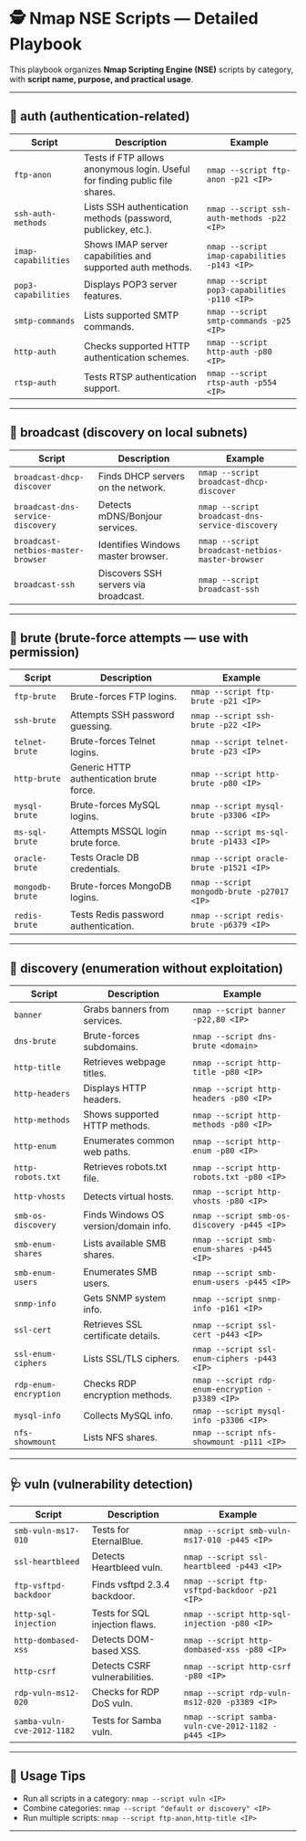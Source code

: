 # 🕵️ Nmap NSE Scripts — Detailed Playbook

This playbook organizes **Nmap Scripting Engine (NSE)** scripts by category, with **script name, purpose, and practical usage**.

---

## 🔐 auth (authentication-related)
| Script | Description | Example |
|--------|-------------|---------|
| `ftp-anon` | Tests if FTP allows anonymous login. Useful for finding public file shares. | `nmap --script ftp-anon -p21 <IP>` |
| `ssh-auth-methods` | Lists SSH authentication methods (password, publickey, etc.). | `nmap --script ssh-auth-methods -p22 <IP>` |
| `imap-capabilities` | Shows IMAP server capabilities and supported auth methods. | `nmap --script imap-capabilities -p143 <IP>` |
| `pop3-capabilities` | Displays POP3 server features. | `nmap --script pop3-capabilities -p110 <IP>` |
| `smtp-commands` | Lists supported SMTP commands. | `nmap --script smtp-commands -p25 <IP>` |
| `http-auth` | Checks supported HTTP authentication schemes. | `nmap --script http-auth -p80 <IP>` |
| `rtsp-auth` | Tests RTSP authentication support. | `nmap --script rtsp-auth -p554 <IP>` |

---

## 📣 broadcast (discovery on local subnets)
| Script | Description | Example |
|--------|-------------|---------|
| `broadcast-dhcp-discover` | Finds DHCP servers on the network. | `nmap --script broadcast-dhcp-discover` |
| `broadcast-dns-service-discovery` | Detects mDNS/Bonjour services. | `nmap --script broadcast-dns-service-discovery` |
| `broadcast-netbios-master-browser` | Identifies Windows master browser. | `nmap --script broadcast-netbios-master-browser` |
| `broadcast-ssh` | Discovers SSH servers via broadcast. | `nmap --script broadcast-ssh` |

---

## 🔨 brute (brute-force attempts — use with permission)
| Script | Description | Example |
|--------|-------------|---------|
| `ftp-brute` | Brute-forces FTP logins. | `nmap --script ftp-brute -p21 <IP>` |
| `ssh-brute` | Attempts SSH password guessing. | `nmap --script ssh-brute -p22 <IP>` |
| `telnet-brute` | Brute-forces Telnet logins. | `nmap --script telnet-brute -p23 <IP>` |
| `http-brute` | Generic HTTP authentication brute force. | `nmap --script http-brute -p80 <IP>` |
| `mysql-brute` | Brute-forces MySQL logins. | `nmap --script mysql-brute -p3306 <IP>` |
| `ms-sql-brute` | Attempts MSSQL login brute force. | `nmap --script ms-sql-brute -p1433 <IP>` |
| `oracle-brute` | Tests Oracle DB credentials. | `nmap --script oracle-brute -p1521 <IP>` |
| `mongodb-brute` | Brute-forces MongoDB logins. | `nmap --script mongodb-brute -p27017 <IP>` |
| `redis-brute` | Tests Redis password authentication. | `nmap --script redis-brute -p6379 <IP>` |

---

## 🧭 discovery (enumeration without exploitation)
| Script | Description | Example |
|--------|-------------|---------|
| `banner` | Grabs banners from services. | `nmap --script banner -p22,80 <IP>` |
| `dns-brute` | Brute-forces subdomains. | `nmap --script dns-brute <domain>` |
| `http-title` | Retrieves webpage titles. | `nmap --script http-title -p80 <IP>` |
| `http-headers` | Displays HTTP headers. | `nmap --script http-headers -p80 <IP>` |
| `http-methods` | Shows supported HTTP methods. | `nmap --script http-methods -p80 <IP>` |
| `http-enum` | Enumerates common web paths. | `nmap --script http-enum -p80 <IP>` |
| `http-robots.txt` | Retrieves robots.txt file. | `nmap --script http-robots.txt -p80 <IP>` |
| `http-vhosts` | Detects virtual hosts. | `nmap --script http-vhosts -p80 <IP>` |
| `smb-os-discovery` | Finds Windows OS version/domain info. | `nmap --script smb-os-discovery -p445 <IP>` |
| `smb-enum-shares` | Lists available SMB shares. | `nmap --script smb-enum-shares -p445 <IP>` |
| `smb-enum-users` | Enumerates SMB users. | `nmap --script smb-enum-users -p445 <IP>` |
| `snmp-info` | Gets SNMP system info. | `nmap --script snmp-info -p161 <IP>` |
| `ssl-cert` | Retrieves SSL certificate details. | `nmap --script ssl-cert -p443 <IP>` |
| `ssl-enum-ciphers` | Lists SSL/TLS ciphers. | `nmap --script ssl-enum-ciphers -p443 <IP>` |
| `rdp-enum-encryption` | Checks RDP encryption methods. | `nmap --script rdp-enum-encryption -p3389 <IP>` |
| `mysql-info` | Collects MySQL info. | `nmap --script mysql-info -p3306 <IP>` |
| `nfs-showmount` | Lists NFS shares. | `nmap --script nfs-showmount -p111 <IP>` |

---

## 🩺 vuln (vulnerability detection)
| Script | Description | Example |
|--------|-------------|---------|
| `smb-vuln-ms17-010` | Tests for EternalBlue. | `nmap --script smb-vuln-ms17-010 -p445 <IP>` |
| `ssl-heartbleed` | Detects Heartbleed vuln. | `nmap --script ssl-heartbleed -p443 <IP>` |
| `ftp-vsftpd-backdoor` | Finds vsftpd 2.3.4 backdoor. | `nmap --script ftp-vsftpd-backdoor -p21 <IP>` |
| `http-sql-injection` | Tests for SQL injection flaws. | `nmap --script http-sql-injection -p80 <IP>` |
| `http-dombased-xss` | Detects DOM-based XSS. | `nmap --script http-dombased-xss -p80 <IP>` |
| `http-csrf` | Detects CSRF vulnerabilities. | `nmap --script http-csrf -p80 <IP>` |
| `rdp-vuln-ms12-020` | Checks for RDP DoS vuln. | `nmap --script rdp-vuln-ms12-020 -p3389 <IP>` |
| `samba-vuln-cve-2012-1182` | Tests for Samba vuln. | `nmap --script samba-vuln-cve-2012-1182 -p445 <IP>` |

---

## 🔧 Usage Tips
- Run all scripts in a category: `nmap --script vuln <IP>`
- Combine categories: `nmap --script "default or discovery" <IP>`
- Run multiple scripts: `nmap --script ftp-anon,http-title <IP>`

---

